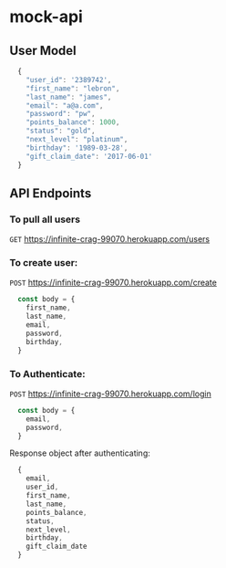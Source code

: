 # mock-api

## User Model
```javascript
  {
    "user_id": '2389742',
    "first_name": "lebron",
    "last_name": "james",
    "email": "a@a.com",
    "password": "pw",
    "points_balance": 1000,
    "status": "gold",
    "next_level": "platinum",
    "birthday": '1989-03-28',
    "gift_claim_date": '2017-06-01'
  }
```

## API Endpoints

### To pull all users
```GET```
https://infinite-crag-99070.herokuapp.com/users

### To create user:
```POST```
https://infinite-crag-99070.herokuapp.com/create
```javascript
  const body = {
    first_name,
    last_name,
    email,
    password,
    birthday,
  }
```

### To Authenticate:
```POST```
https://infinite-crag-99070.herokuapp.com/login
```javascript 
  const body = {
    email,
    password,
  }
```

Response object after authenticating:
```javascript
  {
    email,
    user_id,
    first_name,
    last_name,
    points_balance,
    status,
    next_level,
    birthday,
    gift_claim_date
  }
```

